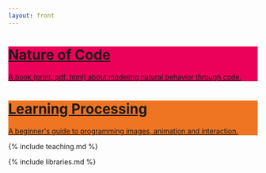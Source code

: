 ```yaml
---
layout: front
---
```


<div class="blurb-pair">
  <div class="blurb white" style="background-color: #eb005a;">
    <a href="http://natureofcode.com">
      <div class="blurb-text">
        <h1>Nature of Code</h1>
        <div class="content">
          A book (print, pdf, html) about modeling natural behavior through code.
        </div>
      </div>
    </a>
  </div>

  <div class="blurb" style="background-color:#ef7523;">
    <a href="http://learningprocessing.com">
      <div class="blurb-text">
        <h1>Learning Processing</h1>
        <div class="content">
          A beginner's guide to programming images, animation and interaction.
        </div>
      </div>
    </a>
  </div>
</div>

{% include teaching.md %}

{% include libraries.md %}